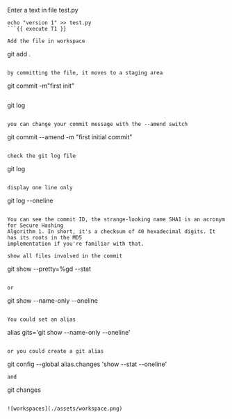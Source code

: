 Enter a text in file test.py

```
echo "version 1" >> test.py
```{{ execute T1 }}

Add the file in workspace 
```
git add .
```{{ execute T1 }}

by committing the file, it moves to a staging area
```
git commit -m"first init"
```{{ execute T1 }}

```
git log
```{{ execute T1 }}

you can change your commit message with the --amend switch 
```
git commit --amend -m "first initial commit"
```{{ execute T1 }}

check the git log file 
```
git log
```{{execute T1}}

display one line only
```
git log --oneline
```{{execute T1}}

You can see the commit ID, the strange-looking name SHA1 is an acronym for Secure Hashing
Algorithm 1. In short, it's a checksum of 40 hexadecimal digits. It has its roots in the MD5
implementation if you're familiar with that.

show all files involved in the commit

```
git show --pretty=%gd --stat
```{{execute T1}}

or 
```
git show --name-only --oneline 
```{{execute T1}}

You could set an alias 
```
alias gits='git show --name-only --oneline'
```{{execute T1}}

or you could create a git alias 
```
git config --global alias.changes 'show --stat --oneline'
```{{execute T1}}
and 
```
git changes 
```{{execute T1}}

![workspaces](./assets/workspace.png)
